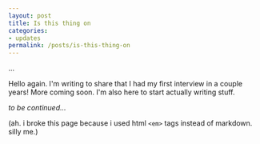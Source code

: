 ```yaml
---
layout: post
title: Is this thing on
categories:
- updates
permalink: /posts/is-this-thing-on
---
```


...

Hello again. I'm writing to share that I had my first interview in a couple years! More coming soon. I'm also here to start actually writing stuff.

*to be continued...*

(ah. i broke this page because i used html `<em>` tags instead of markdown. silly me.)